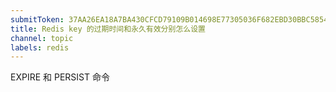 ```yaml
---
submitToken: 37AA26EA18A7BA430CFCD79109B014698E77305036F682EBD30BBC5854AC949A
title: Redis key 的过期时间和永久有效分别怎么设置
channel: topic
labels: redis
---
```


EXPIRE 和 PERSIST 命令